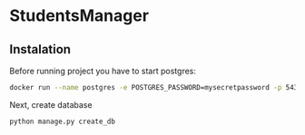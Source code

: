 # StudentsManager


## Instalation

Before running project you have to start postgres:

```bash
docker run --name postgres -e POSTGRES_PASSWORD=mysecretpassword -p 5432:5432 -d postgres
```
 
 Next, create database

 ```bash
 python manage.py create_db
 ```
